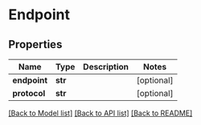 # Endpoint

## Properties
Name | Type | Description | Notes
------------ | ------------- | ------------- | -------------
**endpoint** | **str** |  | [optional] 
**protocol** | **str** |  | [optional] 

[[Back to Model list]](../README.md#documentation-for-models) [[Back to API list]](../README.md#documentation-for-api-endpoints) [[Back to README]](../README.md)


